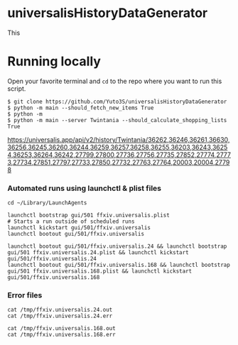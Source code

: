 # universalisHistoryDataGenerator

This 

# Running locally
Open your favorite terminal and `cd` to the repo where you want to run this script.
```
$ git clone https://github.com/Yuto3S/universalisHistoryDataGenerator
$ python -m main --should_fetch_new_items True
$ python -m 
$ python -m main --server Twintania --should_calculate_shopping_lists True
```

https://universalis.app/api/v2/history/Twintania/36262,36246,36261,36630,36256,36245,36260,36244,36259,36257,36258,36255,36203,36243,36254,36253,36264,36242,27799,27800,27736,27756,27735,27852,27774,27773,27734,27851,27797,27733,27850,27732,27763,27764,20003,20004,27798

### Automated runs using launchctl & plist files
```
cd ~/Library/LaunchAgents

launchctl bootstrap gui/501 ffxiv.universalis.plist
# Starts a run outside of scheduled runs
launchctl kickstart gui/501/ffxiv.universalis
launchctl bootout gui/501/ffxiv.universalis

launchctl bootout gui/501/ffxiv.universalis.24 && launchctl bootstrap gui/501 ffxiv.universalis.24.plist && launchctl kickstart gui/501/ffxiv.universalis.24
launchctl bootout gui/501/ffxiv.universalis.168 && launchctl bootstrap gui/501 ffxiv.universalis.168.plist && launchctl kickstart gui/501/ffxiv.universalis.168
```

### Error files
```
cat /tmp/ffxiv.universalis.24.out
cat /tmp/ffxiv.universalis.24.err

cat /tmp/ffxiv.universalis.168.out
cat /tmp/ffxiv.universalis.168.err
```